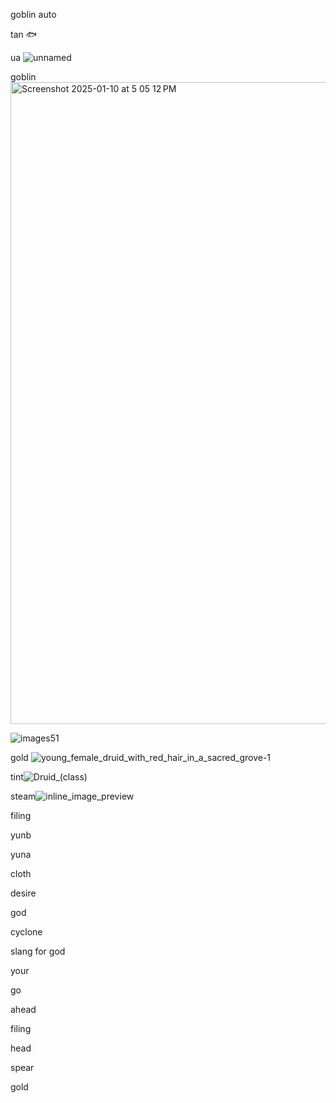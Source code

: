 goblin auto

tan 🐟

ua
![unnamed](https://github.com/user-attachments/assets/b1ad38f7-ee28-43e0-8fe6-5055b9c5da9a)

goblin
<img width="1027" alt="Screenshot 2025-01-10 at 5 05 12 PM" src="https://github.com/user-attachments/assets/6da2e804-1383-48bd-b7bf-11141890e4c6" />

![images51](https://github.com/user-attachments/assets/8c312b0f-a9e2-4bb8-98e2-a1930fe31d51)

gold
![young_female_druid_with_red_hair_in_a_sacred_grove-1](https://github.com/user-attachments/assets/feae2c72-0bab-4a90-8481-ee4822a38b23)

tint![Druid_(class)](https://github.com/user-attachments/assets/a132032e-aeb5-4efa-9e12-601b70b2eca3)


steam![inline_image_preview](https://github.com/user-attachments/assets/449ce7fe-813c-44fa-a255-260d0d5b045b)


filing

yunb

yuna

cloth

desire 

god

cyclone

slang for god 

your

go

ahead

filing

head

spear

gold

